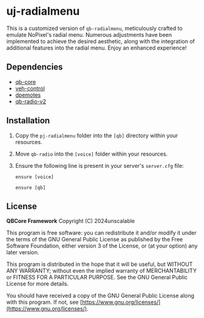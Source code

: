 # uj-radialmenu

This is a customized version of `qb-radialmenu`, meticulously crafted to emulate NoPixel's radial menu. Numerous adjustments have been implemented to achieve the desired aesthetic, along with the integration of additional features into the radial menu. Enjoy an enhanced experience!

## Dependencies

- [qb-core](https://github.com/qbcore-framework/qb-core)
- [veh-control](https://github.com/Manvaril/vehcontrol)
- [dpemotes](https://github.com/andristum/dpemotes)
- [qb-radio-v2](https://github.com/trclassic92/qb-radio-v2)

## Installation

1. Copy the `pj-radialmenu` folder into the `[qb]` directory within your resources.

2. Move `qb-radio` into the `[voice]` folder within your resources.

3. Ensure the following line is present in your server's `server.cfg` file:

    ```plaintext
    ensure [voice]
    ```
     ```plaintext
    ensure [qb]
    ```


## License

**QBCore Framework**
Copyright (C) 2024unscalable

This program is free software: you can redistribute it and/or modify it under the terms of the GNU General Public License as published by the Free Software Foundation, either version 3 of the License, or (at your option) any later version.

This program is distributed in the hope that it will be useful, but WITHOUT ANY WARRANTY; without even the implied warranty of MERCHANTABILITY or FITNESS FOR A PARTICULAR PURPOSE. See the GNU General Public License for more details.

You should have received a copy of the GNU General Public License along with this program. If not, see [https://www.gnu.org/licenses/](https://www.gnu.org/licenses/).
